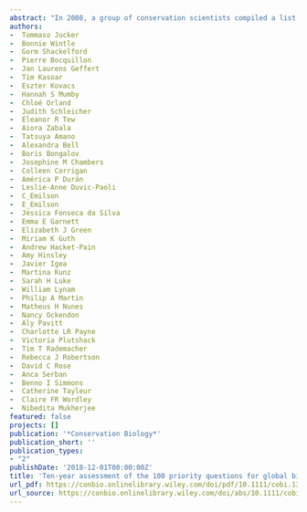 ```yaml
--- 
abstract: "In 2008, a group of conservation scientists compiled a list of 100 priority questions for the conservation of the world's biodiversity. However, now almost a decade later, no one has yet published a study gauging how much progress has been made in addressing these 100 high-priority questions in the peer-reviewed literature. We took a first step toward reexamining the 100 questions to identify key knowledge gaps that remain. Through a combination of a questionnaire and a literature review, we evaluated each question on the basis of 2 criteria: relevance and effort. We defined highly relevant questions as those that – if answered – would have the greatest impact on global biodiversity conservation and quantified effort based on the number of review publications addressing a particular question, which we used as a proxy for research effort. Using this approach, we identified a set of questions that, despite being…"
authors: 
-  Tommaso Jucker
-  Bonnie Wintle
-  Gorm Shackelford
-  Pierre Bocquillon
-  Jan Laurens Geffert
-  Tim Kasoar
-  Eszter Kovacs
-  Hannah S Mumby
-  Chloé Orland
-  Judith Schleicher
-  Eleanor R Tew
-  Aiora Zabala
-  Tatsuya Amano
-  Alexandra Bell
-  Boris Bongalov
-  Josephine M Chambers
-  Colleen Corrigan
-  América P Durán
-  Leslie-Anne Duvic-Paoli
-  C_Emilson
-  E_Emilson
-  Jéssica Fonseca da Silva
-  Emma E Garnett
-  Elizabeth J Green
-  Miriam K Guth
-  Andrew Hacket-Pain
-  Amy Hinsley
-  Javier Igea
-  Martina Kunz
-  Sarah H Luke
-  William Lynam
-  Philip A Martin
-  Matheus H Nunes
-  Nancy Ockendon
-  Aly Pavitt
-  Charlotte LR Payne
-  Victoria Plutshack
-  Tim T Rademacher
-  Rebecca J Robertson
-  David C Rose
-  Anca Serban
-  Benno I Simmons
-  Catherine Tayleur
-  Claire FR Wordley
-  Nibedita Mukherjee
featured: false
projects: []
publication: '*Conservation Biology*'
publication_short: ''
publication_types:
- "2"
publishDate: '2018-12-01T00:00:00Z'
title: 'Ten-year assessment of the 100 priority questions for global biodiversity conservation'
url_pdf: https://conbio.onlinelibrary.wiley.com/doi/pdf/10.1111/cobi.13159
url_source: https://conbio.onlinelibrary.wiley.com/doi/abs/10.1111/cobi.13159
--- 
```



